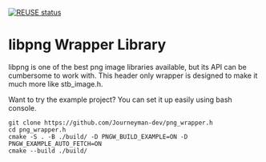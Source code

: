 <!--
SPDX-FileCopyrightText: 2022-2023 Daniel Aimé Valcour <fosssweeper@gmail.com>

SPDX-License-Identifier: MIT
-->

<!--
    Copyright (c) 2022-2023 Daniel Aimé Valcour

    Permission is hereby granted, free of charge, to any person obtaining a copy of
    this software and associated documentation files (the "Software"), to deal in
    the Software without restriction, including without limitation the rights to
    use, copy, modify, merge, publish, distribute, sublicense, and/or sell copies of
    the Software, and to permit persons to whom the Software is furnished to do so,
    subject to the following conditions:
    The above copyright notice and this permission notice shall be included in all
    copies or substantial portions of the Software.
    THE SOFTWARE IS PROVIDED "AS IS", WITHOUT WARRANTY OF ANY KIND, EXPRESS OR
    IMPLIED, INCLUDING BUT NOT LIMITED TO THE WARRANTIES OF MERCHANTABILITY, FITNESS
    FOR A PARTICULAR PURPOSE AND NONINFRINGEMENT. IN NO EVENT SHALL THE AUTHORS OR
    COPYRIGHT HOLDERS BE LIABLE FOR ANY CLAIM, DAMAGES OR OTHER LIABILITY, WHETHER
    IN AN ACTION OF CONTRACT, TORT OR OTHERWISE, ARISING FROM, OUT OF OR IN
    CONNECTION WITH THE SOFTWARE OR THE USE OR OTHER DEALINGS IN THE SOFTWARE.
-->

 [![REUSE status](https://api.reuse.software/badge/git.fsfe.org/reuse/api)](https://api.reuse.software/info/git.fsfe.org/reuse/api)

# libpng Wrapper Library

libpng is one of the best png image libraries available, but its API can be cumbersome to work with. This header only wrapper is designed to make it much more like stb_image.h.

Want to try the example project? You can set it up easily using bash console.

    git clone https://github.com/Journeyman-dev/png_wrapper.h
    cd png_wrapper.h
    cmake -S . -B ./build/ -D PNGW_BUILD_EXAMPLE=ON -D PNGW_EXAMPLE_AUTO_FETCH=ON
    cmake --build ./build/
